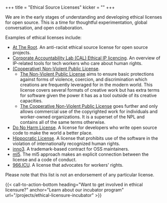 +++
title = "Ethical Source Licenses"
kicker = ""
+++

We are in the early stages of understanding and developing ethical licenses for open source. This is a time for thoughtful experimentation, global conversation, and open collaboration.

Examples of ethical licenses include:

* [At The Root](https://attheroot.dev). An anti-racist ethical source license for open source projects.
* [Corporate Accountability Lab (CAL) Ethical IP licencing](https://legaldesign.org/ethical-ip). An overview of IP-related tools for tech workers who care about human rights.
* [(Cooperative) Non-Violent Public License](https://thufie.lain.haus/NPL.html).
  -  [The Non-Violent Public License](https://git.pixie.town/thufie/NPL) aims to ensure basic protections against forms of violence, coercion, and discrimination which creations are frequently leveraged for in the modern world. This license covers several formats of creative work but has extra terms for software given the power it has as a tool outside of its creative capacities.
  - [The Cooperative Non-Violent Public License](https://git.pixie.town/thufie/CNPL) goes further and only allows commercial use of the copyrighted work for individuals and worker-owned organizations. It is a superset of the NPL and contains all of the same terms otherwise.
* [Do No Harm License](https://github.com/raisely/NoHarm). A license for developers who write open source code to make the world a better place.
* [Hippocratic License](https://firstdonoharm.dev). A license that prohibits use of the software in the violation of internationally recognized human rights.
* [inno3](https://framagit.org/inno3/tm-contract-for-oss-maintainers). A trademark-based contract for OSS maintainers.
* [ml5](https://michaelweinberg.org/blog/2021/01/12/ml5-call-for-comment/). The ml5 approach makes an explicit connection between the license and a code of conduct.
* [966.ICU](https://github.com/996icu/996.ICU). A license that advocates for workers' rights.

Please note that this list is not an endorsement of any particular license.

{{< call-to-action-bottom heading="Want to get involved in ethical licensure?" anchor="Learn about our incubator program" url="/projects/ethical-licensure-incubator" >}}
